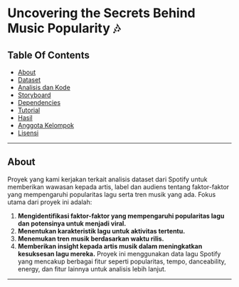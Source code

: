 # Uncovering the Secrets Behind Music Popularity 🎶

## Table Of Contents
- [About](#About)
- [Dataset](#dataset)
- [Analisis dan Kode](#analisis-dan-kode)
- [Storyboard](#storyboard)
- [Dependencies](#dependencies)
- [Tutorial](#Tutorial)
- [Hasil](#hasiL)
- [Anggota Kelompok](#anggota-kelompok)
- [Lisensi](#lisensi)

---

## About
Proyek yang kami kerjakan terkait analisis dataset dari Spotify untuk memberikan wawasan kepada artis, label dan audiens tentang faktor-faktor yang mempengaruhi popularitas lagu serta tren musik yang ada. Fokus utama dari proyek ini adalah:
1. **Mengidentifikasi faktor-faktor yang mempengaruhi popularitas lagu dan potensinya untuk menjadi viral.**
2. **Menentukan karakteristik lagu untuk aktivitas tertentu.**
3. **Menemukan tren musik berdasarkan waktu rilis.**
4. **Memberikan insight kepada artis musik dalam meningkatkan kesuksesan lagu mereka.**
Proyek ini menggunakan data lagu Spotify yang mencakup berbagai fitur seperti popularitas, tempo, danceability, energy, dan fitur lainnya untuk analisis lebih lanjut.

---

